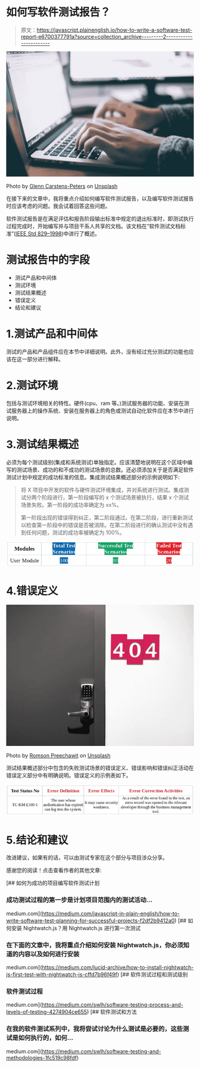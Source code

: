 # 如何写软件测试报告？

> 原文：<https://javascript.plainenglish.io/how-to-write-a-software-test-report-e6700377791a?source=collection_archive---------2----------------------->

![](img/9d2ae384110a001607eeabae5513d206.png)

Photo by [Glenn Carstens-Peters](https://unsplash.com/@glenncarstenspeters?utm_source=unsplash&utm_medium=referral&utm_content=creditCopyText) on [Unsplash](https://unsplash.com/s/photos/write?utm_source=unsplash&utm_medium=referral&utm_content=creditCopyText)

在接下来的文章中，我将重点介绍如何编写软件测试报告，以及编写软件测试报告时应该考虑的问题。我会试着回答这些问题。

软件测试报告是在满足评估和报告阶段输出标准中规定的退出标准时，即测试执行过程完成时，开始编写并与项目干系人共享的文档。该文档在“软件测试文档标准”([IEEE Std 829–1998](https://standards.ieee.org/standard/829-1998.html))中进行了概述。

# 测试报告中的字段

*   测试产品和中间体
*   测试环境
*   测试结果概述
*   错误定义
*   结论和建议

# 1.测试产品和中间体

测试的产品和产品组件应在本节中详细说明。此外，没有经过充分测试的功能也应该在这一部分进行解释。

# 2.测试环境

包括与测试环境相关的特性。硬件(cpu、ram 等。)测试服务器的功能、安装在测试服务器上的操作系统、安装在服务器上的角色或测试自动化软件应在本节中进行说明。

# 3.测试结果概述

必须为每个测试级别(集成和系统测试)单独指定。应该清楚地说明在这个区域中编写的测试场景、成功的和不成功的测试场景的总数。还必须添加关于是否满足软件测试计划中规定的成功标准的信息。集成测试结果概述部分的示例说明如下:

> 将 X 项目中开发的软件与硬件测试环境集成，并对系统进行测试。集成测试分两个阶段进行，第一阶段编写的 x 个测试场景被执行，结果 x 个测试场景失败。第一阶段的成功率确定为 xx%。
> 
> 第一阶段出现的错误得到纠正，第二阶段通过。在第二阶段，进行重新测试以检查第一阶段中的错误是否被消除。在第二阶段进行的确认测试中没有遇到任何问题，测试的成功率被确定为 100%。

![](img/89f448d9a3c51433a88720a95382e00d.png)

# 4.错误定义

![](img/968b9b1a3b4aa0922812424b8de1403d.png)

Photo by [Romson Preechawit](https://unsplash.com/@woodies11?utm_source=unsplash&utm_medium=referral&utm_content=creditCopyText) on [Unsplash](https://unsplash.com/s/photos/error?utm_source=unsplash&utm_medium=referral&utm_content=creditCopyText)

测试结果概述部分中包含的失败测试场景的错误定义、错误影响和错误纠正活动在错误定义部分中有明确说明。错误定义的示例表如下。

![](img/7c9405c3a50c7d3db59e6628b85c372a.png)

# 5.结论和建议

改进建议，如果有的话，可以由测试专家在这个部分与项目涉众分享。

感谢您的阅读！点击查看作者的其他文章:

[](https://medium.com/javascript-in-plain-english/how-to-write-software-test-planning-for-successful-projects-f2df2b9412a0) [## 如何为成功的项目编写软件测试计划

### 成功测试过程的第一步是计划项目范围内的测试活动…

medium.com](https://medium.com/javascript-in-plain-english/how-to-write-software-test-planning-for-successful-projects-f2df2b9412a0) [](https://medium.com/lucid-archive/how-to-install-nightwatch-js-first-test-with-nightwatch-js-cffd7b96f49f) [## 如何安装 Nightwatch.js？用 Nightwatch.js 进行第一次测试

### 在下面的文章中，我将重点介绍如何安装 Nightwatch.js，你必须知道的内容以及如何进行安装

medium.com](https://medium.com/lucid-archive/how-to-install-nightwatch-js-first-test-with-nightwatch-js-cffd7b96f49f) [](https://medium.com/swlh/software-testing-process-and-levels-of-testing-4274904ce655) [## 软件测试过程和测试级别

### 软件测试过程

medium.com](https://medium.com/swlh/software-testing-process-and-levels-of-testing-4274904ce655) [](https://medium.com/swlh/software-testing-and-methodologies-1fc519c98fdf) [## 软件测试和方法

### 在我的软件测试系列中，我将尝试讨论为什么测试是必要的，这些测试是如何执行的，如何…

medium.com](https://medium.com/swlh/software-testing-and-methodologies-1fc519c98fdf)
